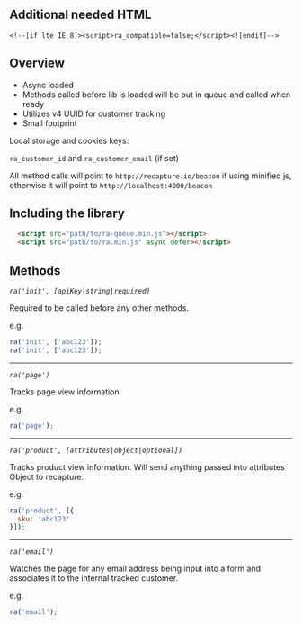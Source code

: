 ## Additional needed HTML

```
<!--[if lte IE 8]><script>ra_compatible=false;</script><![endif]-->
```

## Overview
- Async loaded
- Methods called before lib is loaded will be put in queue and called when ready
- Utilizes v4 UUID for customer tracking
- Small footprint

Local storage and cookies keys:

`ra_customer_id` and `ra_customer_email` (if set)

All method calls will point to `http://recapture.io/beacon` if using minified js, otherwise it will point to `http://localhost:4000/beacon`

## Including the library
```html
  <script src="path/to/ra-queue.min.js"></script>
  <script src="path/to/ra.min.js" async defer></script>
```

## Methods

*`ra('init', [apiKey|string|required)`*

Required to be called before any other methods.

e.g.

```javascript
ra('init', ['abc123']);
ra('init', ['abc123']);
```

---

*`ra('page')`*

Tracks page view information.

e.g.

```javascript
ra('page');
```

---

*`ra('product', [attributes|object|optional])`*

Tracks product view information. Will send anything passed into attributes Object to recapture.

e.g.

```javascript
ra('product', [{
  sku: 'abc123'
}]);
```

---

*`ra('email')`*

Watches the page for any email address being input into a form and associates it to the internal tracked customer.

e.g.

```javascript
ra('email');
```
